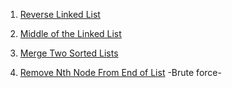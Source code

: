 1) [ Reverse Linked List](https://leetcode.com/problems/reverse-linked-list/)

2) [Middle of the Linked List](https://leetcode.com/problems/middle-of-the-linked-list/)

3) [Merge Two Sorted Lists](https://leetcode.com/problems/merge-two-sorted-lists/)

4) [Remove Nth Node From End of List](https://leetcode.com/problems/remove-nth-node-from-end-of-list/) -Brute force-
